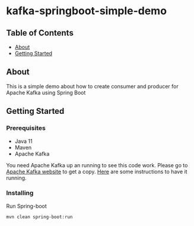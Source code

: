 # kafka-springboot-simple-demo

## Table of Contents

- [About](#about)
- [Getting Started](#getting_started)

## About <a name = "about"></a>

This is a simple demo about how to create consumer and producer for Apache Kafka using Spring Boot

## Getting Started <a name = "getting_started"></a>


### Prerequisites

<ul>
    <li>Java 11</li>
    <li>Maven</li>
    <li>Apache Kafka</li>
</ul>

You need Apache Kafka up an running to see this code work. Please go to <a href="https://kafka.apache.org/downloads">Apache Kafka website</a> to get a copy. <a href="https://kafka.apache.org/quickstart">Here</a> are some instructions to have it running.

### Installing

Run Spring-boot

```
mvn clean spring-boot:run
```

